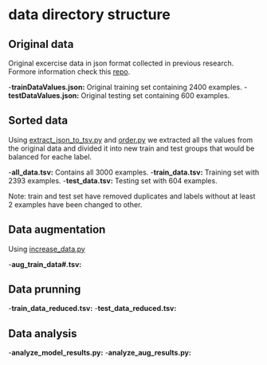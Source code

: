 # data directory structure

## Original data

Original excercise data in json format collected in previous research. Formore information check this [repo](https://github.com/mayaepps/exercise-logs).

-**trainDataValues.json:** Original training set containing 2400 examples.
-**testDataValues.json:** Original testing set containing 600 examples.

## Sorted data

Using [extract_json_to_tsv.py](extract_json_to_tsv.py) and [order.py](order.py) we extracted all the values from the original data and divided it into new train and test groups that would be balanced for eache label. 

-**all_data.tsv:** Contains all 3000 examples.
-**train_data.tsv:** Training set with 2393 examples.
-**test_data.tsv:** Testing set with 604 examples.

Note: train and test set have removed duplicates and labels without at least 2 examples have been changed to other.

## Data augmentation

Using [increase_data.py](increase_data.py)

-**aug_train_data#.tsv:**

## Data prunning

-**train_data_reduced.tsv:**
-**test_data_reduced.tsv:**

## Data analysis

-**analyze_model_results.py:**
-**analyze_aug_results.py:**
